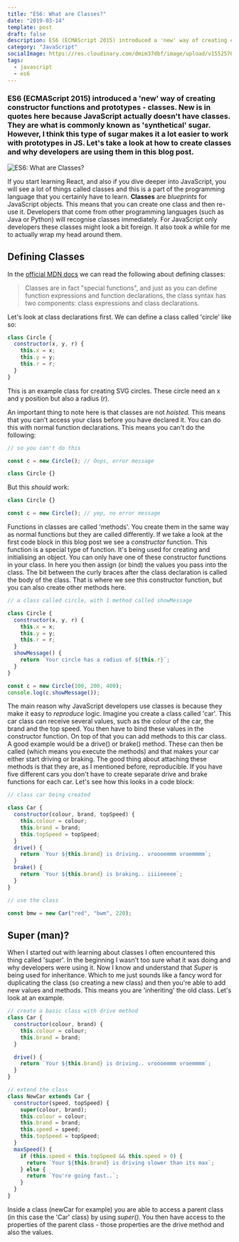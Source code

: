```yaml
---
title: "ES6: What are Classes?"
date: "2019-03-14"
template: post
draft: false
description: ES6 (ECMAScript 2015) introduced a 'new' way of creating constructor functions and prototypes - classes. In this blog I explain how to create classes and why they're being used.
category: "JavaScript"
socialImage: https://res.cloudinary.com/dmim37dbf/image/upload/v1552570190/classes.png
tags:
  - javascript
  - es6
---
```


### ES6 (ECMAScript 2015) introduced a 'new' way of creating constructor functions and prototypes - classes. New is in quotes here because JavaScript actually doesn't have classes. They are what is commonly known as 'synthetical' sugar. However, I think this type of sugar makes it a lot easier to work with prototypes in JS. Let's take a look at how to create classes and why developers are using them in this blog post.

![ES6: What are Classes?](https://res.cloudinary.com/dmim37dbf/image/upload/v1552570190/classes.png)

If you start learning React, and also if you dive deeper into JavaScript, you will see a lot of things called classes and this is a part of the programming language that you certainly have to learn. **Classes** are _blueprints_ for JavaScript objects. This means that you can create one class and then re-use it. Developers that come from other programming languages (such as Java or Python) will recognise classes immediately. For JavaScript only developers these classes might look a bit foreign. It also took a while for me to actually wrap my head around them.

## Defining Classes

In the [official MDN docs](https://developer.mozilla.org/en-US/docs/Web/JavaScript/Reference/Classes) we can read the following about defining classes:

> Classes are in fact "special functions", and just as you can define function expressions and function declarations, the class syntax has two components: class expressions and class declarations.

Let's look at class declarations first. We can define a class called 'circle' like so:

```javascript
class Circle {
  constructor(x, y, r) {
    this.x = x;
    this.y = y;
    this.r = r;
  }
}
```

This is an example class for creating SVG circles. These circle need an x and y position but also a radius (r).

An important thing to note here is that classes are not _hoisted._ This means that you can't access your class before you have declared it. You can do this with normal function declarations. This means you can't do the following:

```javascript
// so you can't do this

const c = new Circle(); // Oops, error message

class Circle {}
```

But this _should_ work:

```javascript
class Circle {}

const c = new Circle(); // yep, no error message
```

Functions in classes are called 'methods'. You create them in the same way as normal functions but they are called differently. If we take a look at the first code block in this blog post we see a _constructor_ function. This function is a special type of function. It's being used for creating and initialising an object. You can only have one of these constructor functions in your class. In here you then assign (or bind) the values you pass into the class. The bit between the curly braces after the class declaration is called the body of the class. That is where we see this constructor function, but you can also create other methods here.

```javascript
// a class called circle, with 1 method called showMessage

class Circle {
  constructor(x, y, r) {
    this.x = x;
    this.y = y;
    this.r = r;
  }
  showMessage() {
    return `Your circle has a radius of ${this.r}`;
  }
}

const c = new Circle(100, 200, 400);
console.log(c.showMessage());
```

The main reason why JavaScript developers use classes is because they make it easy to _reproduce_ logic. Imagine you create a class called 'car'. This car class can receive several values, such as the colour of the car, the brand and the top speed. You then have to bind these values in the constructor function. On top of that you can add methods to this car class. A good example would be a drive() or brake() method. These can then be called (which means you execute the methods) and that makes your car either start driving or braking. The good thing about attaching these methods is that they are, as I mentioned before, reproducible. If you have five different cars you don't have to create separate drive and brake functions for each car. Let's see how this looks in a code block:

```javascript
// class car being created

class Car {
  constructor(colour, brand, topSpeed) {
    this.colour = colour;
    this.brand = brand;
    this.topSpeed = topSpeed;
  }
  drive() {
    return `Your ${this.brand} is driving.. vroooemmm vroemmmm`;
  }
  brake() {
    return `Your ${this.brand} is braking.. iiiieeeee`;
  }
}

// use the class

const bmw = new Car("red", "bwm", 220);
```

## Super (man)?

When I started out with learning about classes I often encountered this thing called 'super'. In the beginning I wasn't too sure what it was doing and why developers were using it. Now I know and understand that _Super_ is being used for inheritance. Which to me just sounds like a fancy word for duplicating the class (so creating a new class) and then you're able to add new values and methods. This means you are 'inheriting' the old class. Let's look at an example.

```javascript
// create a basic class with drive method
class Car {
  constructor(colour, brand) {
    this.colour = colour;
    this.brand = brand;
  }

  drive() {
    return `Your ${this.brand} is driving.. vroooemmm vroemmmm`;
  }
}

// extend the class
class NewCar extends Car {
  constructor(speed, topSpeed) {
    super(colour, brand);
    this.colour = colour;
    this.brand = brand;
    this.speed = speed;
    this.topSpeed = topSpeed;
  }
  maxSpeed() {
    if (this.speed < this.topSpeed && this.speed > 0) {
      return `Your ${this.brand} is driving slower than its max`;
    } else {
      return `You're going fast..`;
    }
  }
}
```

Inside a class (newCar for example) you are able to access a parent class (in this case the 'Car' class) by using _super()._ You then have access to the properties of the parent class - those properties are the drive method and also the values.
